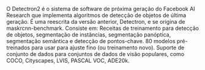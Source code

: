 O Detectron2 é o sistema de software de próxima geração do Facebook AI Research que implementa algoritmos de detecção de objetos de última geração. É uma reescrita da versão anterior, Detectron, e se origina de maskrcnn-benchmark. Consiste em: Receitas de treinamento para detecção de objetos, segmentação de instâncias, segmentação panóptica, segmentação semântica e detecção de pontos-chave. 80 modelos pré-treinados para usar para ajuste fino (ou treinamento novo). Suporte de conjunto de dados para conjuntos de dados de visão populares, como COCO, Cityscapes, LVIS, PASCAL VOC, ADE20k.